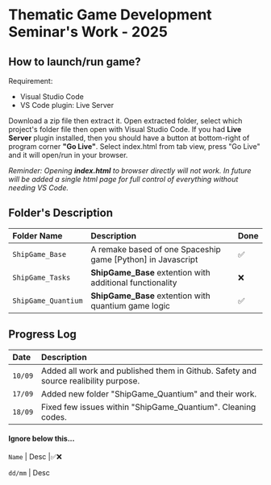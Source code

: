 # Thematic Game Development Seminar's Work - 2025

## How to launch/run game?

Requirement:
- Visual Studio Code
- VS Code plugin: Live Server

Download a zip file then extract it. Open extracted folder, select which project's folder file then open with Visual Studio Code.
If you had **Live Server** plugin installed, then you should have a button at bottom-right of program corner **"Go Live"**. Select index.html from tab view, press "Go Live" and it will open/run in your browser.

*Reminder: Opening **index.html** to browser directly will not work. In future will be added a single html page for full control of everything without needing VS Code.*

## Folder's Description
Folder Name|Description|Done
:- | :- | :-
`ShipGame_Base` | A remake based of one Spaceship game [Python] in Javascript |✅
`ShipGame_Tasks` | **ShipGame_Base** extention with additional functionality |❌
`ShipGame_Quantium` | **ShipGame_Base** extention with quantium game logic |✅

## Progress Log
Date|Description
:- | :- 
`10/09` | Added all work and published them in Github. Safety and source realibility purpose.
`17/09` | Added new folder "ShipGame_Quantium" and their work.
`18/09` | Fixed few issues within "ShipGame_Quantium". Cleaning codes.


#### Ignore below this...
`Name` | Desc |✅❌

`dd/mm` | Desc
